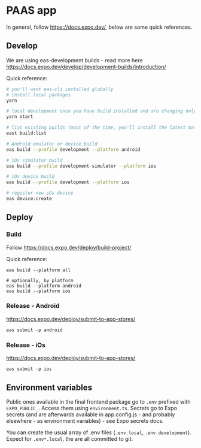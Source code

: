 # PAAS app

In general, follow https://docs.expo.dev/, below are some quick references.

## Develop

We are using eas-development builds - read more here https://docs.expo.dev/develop/development-builds/introduction/

Quick reference:

```bash
# you'll want eas-cli installed globally
# install local packages
yarn

# local development once you have build installed and are changing only javascript
yarn start

# list existing builds (most of the time, you'll install the latest matching from here)
east build:list

# Android emulator or device build
eas build --profile development --platform android

# iOs simulator build
eas build --profile development-simulator --platform ios

# iOs device build
eas build --profile development --platform ios

# register new iOs device
eas device:create
```

## Deploy

### Build

Follow https://docs.expo.dev/deploy/build-project/

Quick reference:

```
eas build --platform all

# optionally, by platform
eas build --platform android
eas build --platform ios
```

### Release - Android

https://docs.expo.dev/deploy/submit-to-app-stores/

```
eas submit -p android
```

### Release - iOs

https://docs.expo.dev/deploy/submit-to-app-stores/

```
eas submit -p ios
```

## Environment variables

Public ones available in the final frontend package go to `.env` prefixed with `EXPO_PUBLIC_`. Access them using `environment.ts`. Secrets go to Expo secrets (and are afterwards available in app.config.js - and probably elsewhere - as environment variables) - see Expo secrets docs.

You can create the usual array of .env files (`.env.local`, `.env.development`). Expect for `.env*.local`, the are all committed to git.
